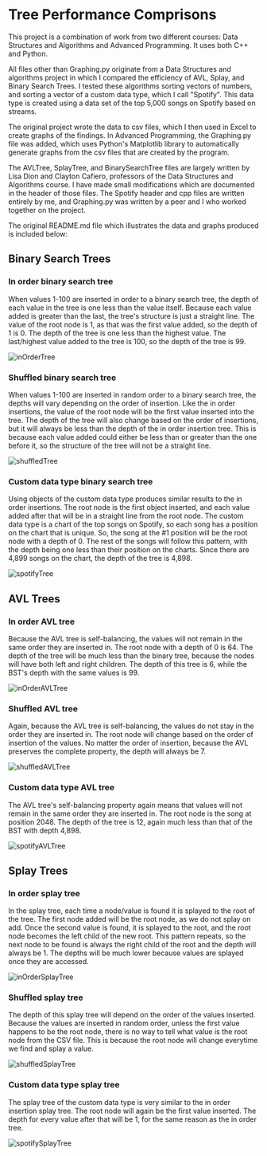 # Tree Performance Comprisons
This project is a combination of work from two different courses: Data Structures and Algorithms and Advanced Programming. It uses both C++ and Python.

All files other than Graphing.py originate from a Data Structures and algorithms project in which I compared the efficiency of AVL, Splay, and Binary Search Trees. I tested these algorithms sorting vectors of numbers, and sorting a vector of a custom data type, which I call "Spotify". This data type is created using a data set of the top 5,000 songs on Spotify based on streams.

The original project wrote the data to csv files, which I then used in Excel to create graphs of the findings. In Advanced Programming, the Graphing.py file was added, which uses Python's Matplotlib library to automatically generate graphs from the csv files that are created by the program.

The AVLTree, SplayTree, and BinarySearchTree files are largely written by Lisa Dion and Clayton Cafiero, professors of the Data Structures and Algorithms course. I have made small modifications which are documented in the header of those files. The Spotify header and cpp files are written entirely by me, and Graphing.py was written by a peer and I who worked together on the project.

The original README.md file which illustrates the data and graphs produced is included below:

## Binary Search Trees

### In order binary search tree
When values 1-100 are inserted in order to a binary search tree, the depth of each value in the tree is one less than
the value itself. Because each value added is greater than the last, the tree's structure is just a straight line. The
value of the root node is 1, as that was the first value added, so the depth of 1 is 0. The depth of the tree is one
less than the highest value. The last/highest value added to the tree is 100, so the depth of the tree is 99.

![inOrderTree](images/InOrderTree.png)

### Shuffled binary search tree
When values 1-100 are inserted in random order to a binary search tree, the depths will vary depending on the order of
insertion. Like the in order insertions, the value of the root node will be the first value inserted into the tree. The
depth of the tree will also change based on the order of insertions, but it will always be less than the depth of the
in order insertion tree. This is because each value added could either be less than or greater than the one before it,
so the structure of the tree will not be a straight line.

![shuffledTree](images/ShuffledTree.png)

### Custom data type binary search tree
Using objects of the custom data type produces similar results to the in order insertions. The root node is the first
object inserted, and each value added after that will be in a straight line from the root node. The custom data type is
a chart of the top songs on Spotify, so each song has a position on the chart that is unique. So, the song at the #1
position will be the root node with a depth of 0. The rest of the songs will follow this pattern, with the depth being
one less than their position on the charts. Since there are 4,899 songs on the chart, the depth of the tree is 4,898.

![spotifyTree](images/SpotifyTree.png)

## AVL Trees
### In order AVL tree
Because the AVL tree is self-balancing, the values will not remain in the same order they are inserted in. The root
node with a depth of 0 is 64. The depth of the tree will be much less than the binary tree, because the nodes will have
both left and right children. The depth of this tree is 6, while the BST's depth with the same values is 99.

![inOrderAVLTree](images/InOrderAVL.png)

### Shuffled AVL tree
Again, because the AVL tree is self-balancing, the values do not stay in the order they are inserted in. The root node
will change based on the order of insertion of the values. No matter the order of insertion, because the AVL preserves
the complete property, the depth will always be 7.

![shuffledAVLTree](images/ShuffledAVLTree.png)

### Custom data type AVL tree
The AVL tree's self-balancing property again means that values will not remain in the same order they are inserted in.
The root node is the song at position 2048. The depth of the tree is 12, again much less than that of the BST with
depth 4,898.

![spotifyAVLTree](images/SpotifyAVLTree.png)

## Splay Trees
### In order splay tree
In the splay tree, each time a node/value is found it is splayed to the root of the tree. The first node added will be
the root node, as we do not splay on add. Once the second value is found, it is splayed to the root, and the root node
becomes the left child of the new root. This pattern repeats, so the next node to be found is always the right child of
the root and the depth will always be 1. The depths will be much lower because values are splayed once they are
accessed.

![inOrderSplayTree](images/InOrderSplay.png)

### Shuffled splay tree
The depth of this splay tree will depend on the order of the values inserted. Because the values are inserted in random
order, unless the first value happens to be the root node, there is no way to tell what value is the root node from the
CSV file. This is because the root node will change everytime we find and splay a value.

![shuffledSplayTree](images/ShuffledSplayTree.png)

### Custom data type splay tree
The splay tree of the custom data type is very similar to the in order insertion splay tree. The root node will again
be the first value inserted. The depth for every value after that will be 1, for the same reason as the in order tree.

![spotifySplayTree](images/SpotifySplayTree.png)
